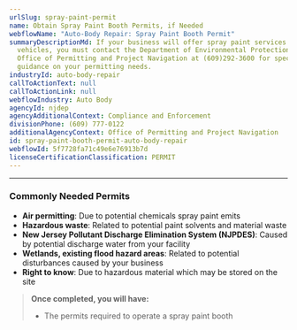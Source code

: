 ```yaml
---
urlSlug: spray-paint-permit
name: Obtain Spray Paint Booth Permits, if Needed
webflowName: "Auto-Body Repair: Spray Paint Booth Permit"
summaryDescriptionMd: If your business will offer spray paint services to
  vehicles, you must contact the Department of Environmental Protection (DEP)
  Office of Permitting and Project Navigation at (609)292-3600 for specific
  guidance on your permitting needs.
industryId: auto-body-repair
callToActionText: null
callToActionLink: null
webflowIndustry: Auto Body
agencyId: njdep
agencyAdditionalContext: Compliance and Enforcement
divisionPhone: (609) 777-0122
additionalAgencyContext: Office of Permitting and Project Navigation
id: spray-paint-booth-permit-auto-body-repair
webflowId: 5f7728fa71c49e6e76913b7d
licenseCertificationClassification: PERMIT
---
```


---

### Commonly Needed Permits

- **Air permitting**: Due to potential chemicals spray paint emits
- **Hazardous waste**: Related to potential paint solvents and material waste
- **New Jersey Pollutant Discharge Elimination System (NJPDES)**: Caused by potential discharge water from your facility
- **Wetlands, existing flood hazard areas**: Related to potential disturbances caused by your business
- **Right to know**: Due to hazardous material which may be stored on the site

> **Once completed, you will have:**
>
> - The permits required to operate a spray paint booth
